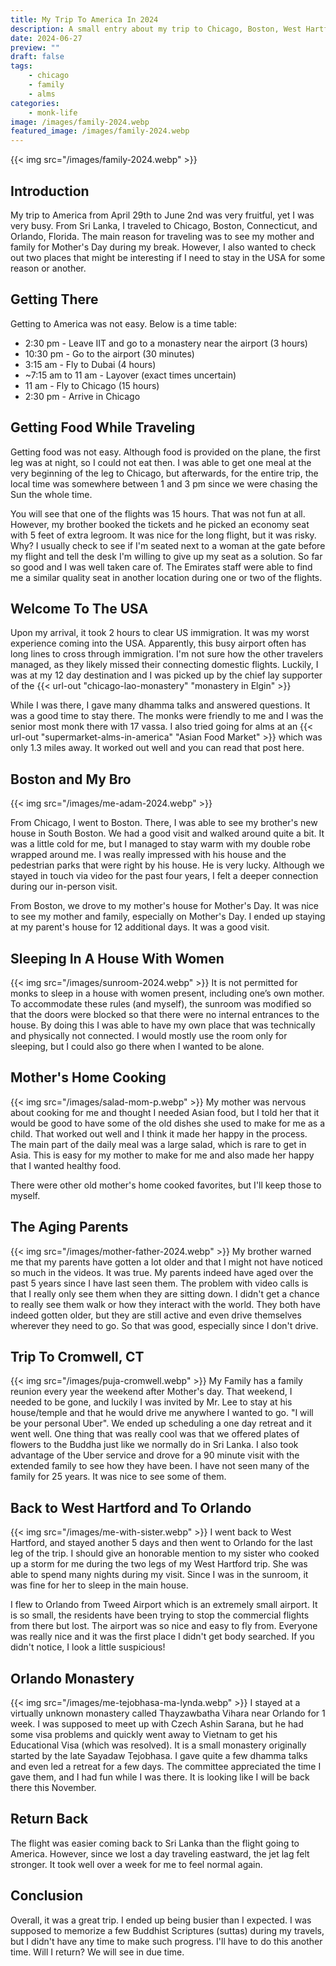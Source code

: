 ```yaml
---
title: My Trip To America In 2024
description: A small entry about my trip to Chicago, Boston, West Hartford, Orlando
date: 2024-06-27
preview: ""
draft: false
tags:
    - chicago
    - family
    - alms
categories:
    - monk-life
image: /images/family-2024.webp
featured_image: /images/family-2024.webp
---
```


{{< img src="/images/family-2024.webp" >}}

## Introduction
My trip to America from April 29th to June 2nd was very fruitful, yet I was very busy.  From Sri Lanka, I traveled to Chicago, Boston, Connecticut, and Orlando, Florida.  The main reason for traveling was to see my mother and family for Mother's Day during my break.  However, I also wanted to check out two places that might be interesting if I need to stay in the USA for some reason or another.

## Getting There
Getting to America was not easy.  Below is a time table:

- 2:30 pm - Leave IIT and go to a monastery near the airport (3 hours)
- 10:30 pm - Go to the airport (30 minutes)
- 3:15 am - Fly to Dubai (4 hours)
- ~7:15 am to 11 am - Layover (exact times uncertain)
- 11 am - Fly to Chicago (15 hours)
- 2:30 pm - Arrive in Chicago


## Getting Food While Traveling
Getting food was not easy.  Although food is provided on the plane, the first leg was at night, so I could not eat then.  I was able to get one meal at the very beginning of the leg to Chicago, but afterwards, for the entire trip, the local time was somewhere between 1 and 3 pm since we were chasing the Sun the whole time.


You will see that one of the flights was 15 hours.  That was not fun at all.  However, my brother booked the tickets and he picked an economy seat with 5 feet of extra legroom.  It was nice for the long flight, but it was risky.  Why?  I usually check to see if I'm seated next to a woman at the gate before my flight and tell the desk I'm willing to give up my seat as a solution.  So far so good and I was well taken care of.  The Emirates staff were able to find me a similar quality seat in another location during one or two of the flights.


## Welcome To The USA
Upon my arrival, it took 2 hours to clear US immigration.  It was my worst experience coming into the USA.  Apparently, this busy airport often has long lines to cross through immigration.  I'm not sure how the other travelers managed, as they likely missed their connecting domestic flights.  Luckily, I was at my 12 day destination and I was picked up by the chief lay supporter of the {{< url-out "chicago-lao-monastery" "monastery in Elgin" >}}

While I was there, I gave many dhamma talks and answered questions.  It was a good time to stay there.  The monks were friendly to me and I was the senior most monk there with 17 vassa.  I also tried going for alms at an {{< url-out "supermarket-alms-in-america" "Asian Food Market" >}}
which was only 1.3 miles away.  It worked out well and you can read that post here.

## Boston and My Bro
{{< img src="/images/me-adam-2024.webp" >}}

From Chicago, I went to Boston.  There, I was able to see my brother's new house in South Boston.  We had a good visit and walked around quite a bit.  It was a little cold for me, but I managed to stay warm with my double robe wrapped around me.  I was really impressed with his house and the pedestrian parks that were right by his house.  He is very lucky. Although we stayed in touch via video for the past four years, I felt a deeper connection during our in-person visit.

From Boston, we drove to my mother's house for Mother's Day.  It was nice to see my mother and family, especially on Mother's Day.  I ended up staying at my parent's house for 12 additional days.  It was a good visit.  

## Sleeping In A House With Women
{{< img src="/images/sunroom-2024.webp" >}}
It is not permitted for monks to sleep in a house with women present, including one’s own mother.  To accommodate these rules (and myself), the sunroom was modified so that the doors were blocked so that there were no internal entrances to the house.  By doing this I was able to have my own place that was technically and physically not connected.  I would mostly use the room only for sleeping, but I could also go there when I wanted to be alone.  

## Mother's Home Cooking
{{< img src="/images/salad-mom-p.webp" >}}
My mother was nervous about cooking for me and thought I needed Asian food, but I told her that it would be good to have some of the old dishes she used to make for me as a child.  That worked out well and I think it made her happy in the process.  The main part of the daily meal was a large salad, which is rare to get in Asia.  This is easy for my mother to make for me and also made her happy that I wanted healthy food.

There were other old mother's home cooked favorites, but I'll keep those to myself.

## The Aging Parents
{{< img src="/images/mother-father-2024.webp" >}}
My brother warned me that my parents have gotten a lot older and that I might not have noticed so much in the videos.  It was true.  My parents indeed have aged over the past 5 years since I have last seen them.  The problem with video calls is that I really only see them when they are sitting down.  I didn't get a chance to really see them walk or how they interact with the world.  They both have indeed gotten older, but they are still active and even drive themselves wherever they need to go.  So that was good, especially since I don't drive.

## Trip To Cromwell, CT
{{< img src="/images/puja-cromwell.webp" >}}
My Family has a family reunion every year the weekend after Mother's day.  That weekend, I needed to be gone, and luckily I was invited by Mr. Lee to stay at his house/temple and that he would drive me anywhere I wanted to go.  "I will be your personal Uber".  We ended up scheduling a one day retreat and it went well.  One thing that was really cool was that we offered plates of flowers to the Buddha just like we normally do in Sri Lanka.  I also took advantage of the Uber service and drove for a 90 minute visit with the extended family to see how they have been.  I have not seen many of the family for 25 years. It was nice to see some of them.

## Back to West Hartford and To Orlando
{{< img src="/images/me-with-sister.webp" >}}
I went back to West Hartford, and stayed another 5 days and then went to Orlando for the last leg of the trip.  I should give an honorable mention to my sister who cooked up a storm for me during the two legs of my West Hartford trip.  She was able to spend many nights during my visit.  Since I was in the sunroom, it was fine for her to sleep in the main house.

I flew to Orlando from Tweed Airport which is an extremely small airport.  It is so small, the residents have been trying to stop the commercial flights from there but lost.  The airport was so nice and easy to fly from.  Everyone was really nice and it was the first place I didn't get body searched.  If you didn't notice, I look a little suspicious!

## Orlando Monastery
{{< img src="/images/me-tejobhasa-ma-lynda.webp" >}}
I stayed at a virtually unknown monastery called Thayzawbatha Vihara near Orlando for 1 week.  I was supposed to meet up with Czech Ashin Sarana, but he had some visa problems and quickly went away to Vietnam to get his Educational Visa (which was resolved).  It is a small monastery originally started by the late Sayadaw Tejobhasa.  I gave quite a few dhamma talks and even led a retreat for a few days. The committee appreciated the time I gave them, and I had fun while I was there.  It is looking like I will be back there this November.  

## Return Back
The flight was easier coming back to Sri Lanka than the flight going to America.  However, since we lost a day traveling eastward, the jet lag felt stronger.  It took well over a week for me to feel normal again.

## Conclusion
Overall, it was a great trip.  I ended up being busier than I expected.  I was supposed to memorize a few Buddhist Scriptures (suttas) during my travels, but I didn't have any time to make such progress.  I'll have to do this another time.  Will I return?  We will see in due time.




